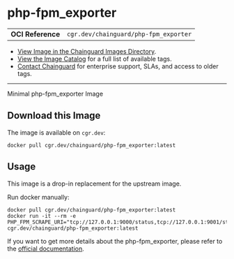 <!--monopod:start-->
# php-fpm_exporter
| | |
| - | - |
| **OCI Reference** | `cgr.dev/chainguard/php-fpm_exporter` |


* [View Image in the Chainguard Images Directory](https://images.chainguard.dev/directory/image/php-fpm_exporter/overview).
* [View the Image Catalog](https://console.chainguard.dev/images/catalog) for a full list of available tags.
* [Contact Chainguard](https://www.chainguard.dev/chainguard-images) for enterprise support, SLAs, and access to older tags.

---
<!--monopod:end-->

<!--overview:start-->
Minimal php-fpm_exporter Image
<!--overview:end-->

<!--getting:start-->
## Download this Image
The image is available on `cgr.dev`:

```
docker pull cgr.dev/chainguard/php-fpm_exporter:latest
```
<!--getting:end-->

<!--body:start-->
## Usage

This image is a drop-in replacement for the upstream image. 

Run docker manually:

```shell
docker pull cgr.dev/chainguard/php-fpm_exporter:latest
docker run -it --rm -e PHP_FPM_SCRAPE_URI="tcp://127.0.0.1:9000/status,tcp://127.0.0.1:9001/status" cgr.dev/chainguard/php-fpm_exporter:latest
``````

If you want to get more details about the php-fpm_exporter, please refer to the [official documentation](https://github.com/hipages/php-fpm_exporter#usage).
<!--body:end-->
